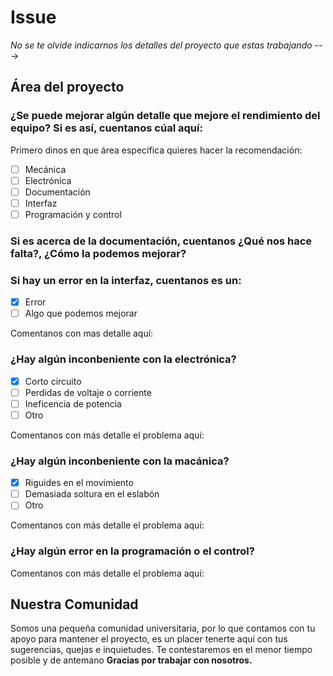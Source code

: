 # Issue

*No se te olvide indicarnos los detalles del proyecto que estas trabajando* --->


## Área del proyecto


### ¿Se puede mejorar algún detalle que mejore el rendimiento del equipo? Si es así, cuentanos cúal aquí:

Primero dinos en que área especifica quieres hacer la recomendación:
- [ ] Mecánica
- [ ] Electrónica
- [ ] Documentación
- [ ] Interfaz
- [ ] Programación y control

### Si es acerca de la documentación, cuentanos ¿Qué nos hace falta?, ¿Cómo la podemos mejorar?

### Si hay un error en la interfaz, cuentanos es un:

- [x] Error
- [ ] Algo que podemos mejorar

Comentanos con mas detalle aquí:

### ¿Hay algún inconbeniente con la electrónica?

- [x] Corto circuito
- [ ] Perdidas de voltaje o corriente
- [ ] Ineficencia de potencia
- [ ] Otro

Comentanos con más detalle el problema aquí:

### ¿Hay algún inconbeniente con la macánica?

- [x] Riguides en el movimiento
- [ ] Demasiada soltura en el eslabón
- [ ] Otro

Comentanos con más detalle el problema aquí:

### ¿Hay algún error en la programación o el control?

Comentanos con más detalle el problema aquí:

## Nuestra Comunidad
Somos una pequeña comunidad universitaria, por lo que contamos con tu apoyo para mantener el proyecto, es un placer tenerte aquí con tus
sugerencias, quejas e inquietudes. Te contestaremos en el menor tiempo posible y de antemano
**Gracias por trabajar con nosotros.**
